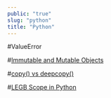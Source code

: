 ```yaml
---
public: "true"
slug: "python"
title: "Python"
---
```


#ValueError

#[Immutable and Mutable Objects](/logseq-pages/immutable-and-mutable-objects)

#[copy() vs deepcopy()](/logseq-pages/copy-vs-deepcopy-)

#[LEGB Scope in Python](/logseq-pages/legb-scope-in-python)
